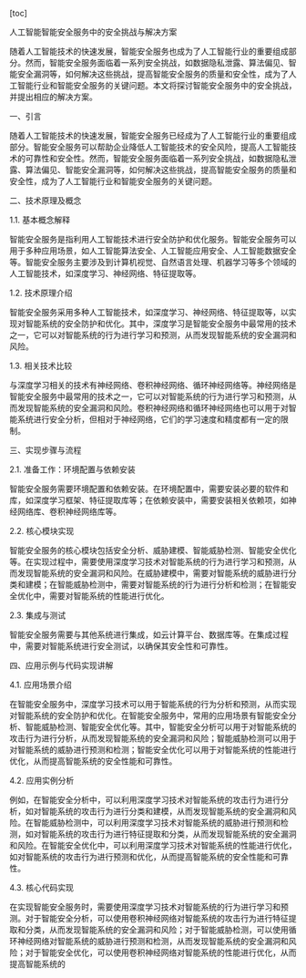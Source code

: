 
[toc]                    
                
                
人工智能智能安全服务中的安全挑战与解决方案

随着人工智能技术的快速发展，智能安全服务也成为了人工智能行业的重要组成部分。然而，智能安全服务面临着一系列安全挑战，如数据隐私泄露、算法偏见、智能安全漏洞等，如何解决这些挑战，提高智能安全服务的质量和安全性，成为了人工智能行业和智能安全服务的关键问题。本文将探讨智能安全服务中的安全挑战，并提出相应的解决方案。

一、引言

随着人工智能技术的快速发展，智能安全服务已经成为了人工智能行业的重要组成部分。智能安全服务可以帮助企业降低人工智能技术的安全风险，提高人工智能技术的可靠性和安全性。然而，智能安全服务面临着一系列安全挑战，如数据隐私泄露、算法偏见、智能安全漏洞等，如何解决这些挑战，提高智能安全服务的质量和安全性，成为了人工智能行业和智能安全服务的关键问题。

二、技术原理及概念

1.1. 基本概念解释

智能安全服务是指利用人工智能技术进行安全防护和优化服务。智能安全服务可以用于多种应用场景，如人工智能算法安全、人工智能应用安全、人工智能数据安全等。智能安全服务主要涉及到计算机视觉、自然语言处理、机器学习等多个领域的人工智能技术，如深度学习、神经网络、特征提取等。

1.2. 技术原理介绍

智能安全服务采用多种人工智能技术，如深度学习、神经网络、特征提取等，以实现对智能系统的安全防护和优化。其中，深度学习是智能安全服务中最常用的技术之一，它可以对智能系统的行为进行学习和预测，从而发现智能系统的安全漏洞和风险。

1.3. 相关技术比较

与深度学习相关的技术有神经网络、卷积神经网络、循环神经网络等。神经网络是智能安全服务中最常用的技术之一，它可以对智能系统的行为进行学习和预测，从而发现智能系统的安全漏洞和风险。卷积神经网络和循环神经网络也可以用于对智能系统进行安全分析，但相对于神经网络，它们的学习速度和精度都有一定的限制。

三、实现步骤与流程

2.1. 准备工作：环境配置与依赖安装

智能安全服务需要环境配置和依赖安装。在环境配置中，需要安装必要的软件和库，如深度学习框架、特征提取库等；在依赖安装中，需要安装相关依赖项，如神经网络库、卷积神经网络库等。

2.2. 核心模块实现

智能安全服务的核心模块包括安全分析、威胁建模、智能威胁检测、智能安全优化等。在实现过程中，需要使用深度学习技术对智能系统的行为进行学习和预测，从而发现智能系统的安全漏洞和风险。在威胁建模中，需要对智能系统的威胁进行分类和建模；在智能威胁检测中，需要对智能系统的行为进行分析和检测；在智能安全优化中，需要对智能系统的性能进行优化。

2.3. 集成与测试

智能安全服务需要与其他系统进行集成，如云计算平台、数据库等。在集成过程中，需要对智能系统进行安全测试，以确保其安全性和可靠性。

四、应用示例与代码实现讲解

4.1. 应用场景介绍

在智能安全服务中，深度学习技术可以用于智能系统的行为分析和预测，从而实现对智能系统的安全防护和优化。在智能安全服务中，常用的应用场景有智能安全分析、智能威胁检测、智能安全优化等。其中，智能安全分析可以用于对智能系统的攻击行为进行分析，从而发现智能系统的安全漏洞和风险；智能威胁检测可以用于对智能系统的威胁进行预测和检测；智能安全优化可以用于对智能系统的性能进行优化，从而提高智能系统的安全性能和可靠性。

4.2. 应用实例分析

例如，在智能安全分析中，可以利用深度学习技术对智能系统的攻击行为进行分析，如对智能系统的攻击行为进行分类和建模，从而发现智能系统的安全漏洞和风险。在智能威胁检测中，可以利用深度学习技术对智能系统的威胁进行预测和检测，如对智能系统的攻击行为进行特征提取和分类，从而发现智能系统的安全漏洞和风险。在智能安全优化中，可以利用深度学习技术对智能系统的性能进行优化，如对智能系统的攻击行为进行预测和优化，从而提高智能系统的安全性能和可靠性。

4.3. 核心代码实现

在实现智能安全服务时，需要使用深度学习技术对智能系统的行为进行学习和预测。对于智能安全分析，可以使用卷积神经网络对智能系统的攻击行为进行特征提取和分类，从而发现智能系统的安全漏洞和风险；对于智能威胁检测，可以使用循环神经网络对智能系统的威胁进行预测和检测，从而发现智能系统的安全漏洞和风险；对于智能安全优化，可以使用卷积神经网络对智能系统的性能进行优化，从而提高智能系统的

